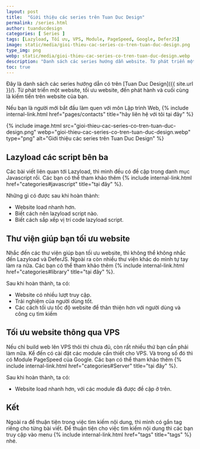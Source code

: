 ```yaml
---
layout: post
title:  "Giới thiệu các series trên Tuan Duc Design"
permalink: /series.html
author: tuanducdesign
categories: [ Series ]
tags: [Lazyload, Tối ưu, VPS, Module, PageSpeed, Google, DeferJS]
image: static/media/gioi-thieu-cac-series-co-tren-tuan-duc-design.png
type_img: png
webp: static/media/gioi-thieu-cac-series-co-tren-tuan-duc-design.webp
description: "Danh sách các series hướng dẫn website. Từ phát triển một website, tối ưu website, đến phát hành và cuối cùng là kiếm tiền trên website của bạn."
toc: true
---
```


Đây là danh sách các series hướng dẫn có trên [Tuan Duc Design]({{ site.url }}/). Từ phát triển một website, tối ưu website, đến phát hành và cuối cùng là kiếm tiền trên website của bạn.

Nếu bạn là người mới bắt đầu làm quen với môn Lập trình Web, {% include internal-link.html href="pages/contacts" title="hãy liên hệ với tôi tại đây" %}

{% include image.html src="gioi-thieu-cac-series-co-tren-tuan-duc-design.png" webp="gioi-thieu-cac-series-co-tren-tuan-duc-design.webp" type="png" alt="Giới thiệu các series trên Tuan Duc Design" %}

## Lazyload các script bên ba

Các bài viết liên quan tới Lazyload, thì mình đều có đề cập trong danh mục Javascript rồi. Các bạn có thể tham khảo thêm {% include internal-link.html href="categories#javascript" title="tại đây" %}.

Những gì có được sau khi hoàn thành:

- Website load nhanh hơn.
- Biết cách nên lazyload script nào.
- Biết cách sắp xếp vị trí code lazyload script.

## Thư viện giúp bạn tối ưu website

Nhắc đến các thư viện giúp bạn tối ưu website, thì không thể không nhắc đến Lazyload và DeferJS. Ngoài ra còn nhiều thư viện khác do mình tự tay làm ra nữa. Các bạn có thể tham khảo thêm {% include internal-link.html href="categories#library" title="tại đây" %}.

Sau khi hoàn thành, ta có:

- Website có nhiều lượt truy cập.
- Trải nghiệm của người dùng tốt.
- Các cách tối ưu tốc độ website để thân thiện hơn với người dùng và công cụ tìm kiếm

## Tối ưu website thông qua VPS

Nếu chỉ build web lên VPS thôi thì chưa đủ, còn rất nhiều thứ bạn cần phải làm nữa. Kể đến có cài đặt các module cần thiết cho VPS. Và trong số đó thì có Module PageSpeed của Google. Các bạn có thể tham khảo thêm {% include internal-link.html href="categories#Server" title="tại đây" %}.

Sau khi hoàn thành, ta có:

- Website load nhanh hơn, với các module đã được đề cập ở trên.

## Kết

Ngoài ra để thuận tiện trong việc tìm kiếm nội dung, thì mình có gắn tag riêng cho từng bài viết. Để thuận tiện cho việc tìm kiếm nội dung thì các bạn truy cập vào menu {% include internal-link.html href="tags" title="tags" %} nhé.
